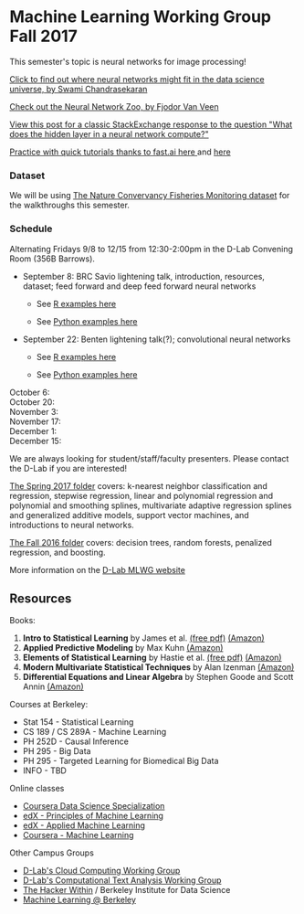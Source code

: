 # Machine Learning Working Group Fall 2017

This semester's topic is neural networks for image processing! 

[Click to find out where neural networks might fit in the data science universe, by Swami Chandrasekaran](http://nirvacana.com/thoughts/becoming-a-data-scientist/)  

[Check out the Neural Network Zoo, by Fjodor Van Veen](http://www.asimovinstitute.org/neural-network-zoo/)

[View this post for a classic StackExchange response to the question "What does the hidden layer in a  neural network compute?"](https://stats.stackexchange.com/questions/63152/what-does-the-hidden-layer-in-a-neural-network-compute)

[Practice with quick tutorials thanks to fast.ai here ](http://course.fast.ai/) and [here](https://github.com/fastai/courses/tree/master/deeplearning1/nbs)

### Dataset
We will be using [The Nature Convervancy Fisheries Monitoring dataset](https://www.kaggle.com/c/the-nature-conservancy-fisheries-monitoring) for the walkthroughs this semester. 

### Schedule
Alternating Fridays 9/8 to 12/15 from 12:30-2:00pm in the D-Lab Convening Room (356B Barrows). 

- September 8: BRC Savio lightening talk, introduction, resources, dataset; feed forward and deep feed forward neural networks

  - See [R examples here]()

  - See [Python examples here]()

- September 22: Benten lightening talk(?); convolutional neural networks

  - See [R examples here]()

  - See [Python examples here]()

October 6:  
October 20:  
November 3:  
November 17:  
December 1:  
December 15:  

We are always looking for student/staff/faculty presenters. Please contact the D-Lab if you are interested!  

[The Spring 2017 folder](https://github.com/dlab-berkeley/MachineLearningWG/tree/master/MLWG_Spring2017) covers: k-nearest neighbor classification and regression, stepwise regression, linear and polynomial regression and polynomial and smoothing splines, multivariate adaptive regression splines and generalized additive models, support vector machines, and introductions to neural networks.

[The Fall 2016 folder](https://github.com/dlab-berkeley/MachineLearningWG/tree/master/MLWG_Fall2016) covers: decision trees, random forests, penalized regression, and boosting.

More information on the [D-Lab MLWG website](http://dlab.berkeley.edu/working-groups/machine-learning-working-group)

## Resources

Books:

1. **Intro to Statistical Learning** by James et al. [(free pdf)](http://www-bcf.usc.edu/~gareth/ISL/ISLR%20First%20Printing.pdf) [(Amazon)](https://smile.amazon.com/Introduction-Statistical-Learning-Applications-Statistics-ebook/dp/B01IBM7790/)
2. **Applied Predictive Modeling** by Max Kuhn [(Amazon)](https://smile.amazon.com/Applied-Predictive-Modeling-Max-Kuhn-ebook/dp/B00K15TZU0/)
3. **Elements of Statistical Learning** by Hastie et al.  [(free pdf)](http://statweb.stanford.edu/~tibs/ElemStatLearn/download.html) [(Amazon)](https://smile.amazon.com/Elements-Statistical-Learning-Prediction-Statistics-ebook/dp/B00475AS2E/)
4. **Modern Multivariate Statistical Techniques** by Alan Izenman [(Amazon)](https://smile.amazon.com/Modern-Multivariate-Statistical-Techniques-Classification-ebook/dp/B00HWUR9CS/)
5. **Differential Equations and Linear Algebra** by Stephen Goode and Scott Annin [(Amazon)](https://www.amazon.com/Differential-Equations-Linear-Algebra-Stephen-ebook/dp/B00HR7MR3W/ref=mt_kindle?_encoding=UTF8&me=)

Courses at Berkeley:

* Stat 154 - Statistical Learning
* CS 189 / CS 289A - Machine Learning
* PH 252D  - Causal Inference
* PH 295 - Big Data
* PH 295 - Targeted Learning for Biomedical Big Data
* INFO - TBD

Online classes

* [Coursera Data Science Specialization](https://www.coursera.org/specializations/jhu-data-science)
* [edX - Principles of Machine Learning](https://www.edx.org/course/principles-machine-learning-microsoft-dat203-2x-2)
* [edX - Applied Machine Learning](https://www.edx.org/course/applied-machine-learning-microsoft-dat203-3x-0)
* [Coursera - Machine Learning](https://www.coursera.org/learn/machine-learning)

Other Campus Groups

* [D-Lab's Cloud Computing Working Group](http://dlab.berkeley.edu/working-groups/cloud-working-group)  
* [D-Lab's Computational Text Analysis Working Group](http://dlabctawg.github.io/)  
* [The Hacker Within](http://www.thehackerwithin.org/berkeley/) / Berkeley Institute for Data Science
* [Machine Learning @ Berkeley](https://ml.berkeley.edu/)  
